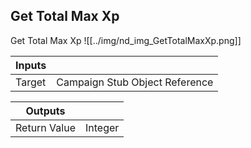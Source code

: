 ## Get Total Max Xp
Get Total Max Xp
![[../img/nd_img_GetTotalMaxXp.png]]

|Inputs||
|--|--|
| Target | Campaign Stub Object Reference |

|Outputs||
|--|--|
| Return Value | Integer |
